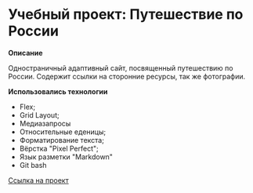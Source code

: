 # Учебный проект: Путешествие по России

**Описание**

  Одностраничный адаптивный сайт, посвященный путешествию по России. Содержит ссылки
на сторонние ресурсы, так же фотографии.

**Использовались технологии**
* Flex;
* Grid Layout;
* Медиазапросы
* Относительные еденицы;
* Форматирование текста;
* Вёрстка "Pixel Perfect";
* Язык разметки "Markdown"
* Git bash

[Ссылка на проект](https://alexandr-ilin.github.io/russian-travel/index.html "Учебная работа №3")


